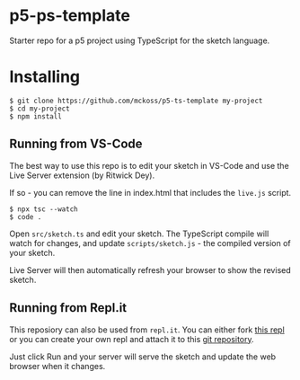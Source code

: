 # p5-ps-template

Starter repo for a p5 project using TypeScript for the sketch language.

# Installing

```
$ git clone https://github.com/mckoss/p5-ts-template my-project
$ cd my-project
$ npm install
```

## Running from VS-Code

The best way to use this repo is to edit your sketch in VS-Code and use
the Live Server extension (by Ritwick Dey).

If so - you can remove the line in index.html that includes the `live.js` script.

```
$ npx tsc --watch
$ code .
```

Open `src/sketch.ts` and edit your sketch.  The TypeScript compile will watch
for changes, and update `scripts/sketch.js` - the compiled version of your
sketch.

Live Server will then automatically refresh your browser to show the revised sketch.

## Running from Repl.it

This reposiory can also be used from `repl.it`.  You can either fork
[this repl](https://replit.com/@mckoss/p5-ts-template?v=1) or you
can create your own repl and attach it to this
[git repository](https://github.com/mckoss/p5-ts-template).

Just click Run and your server will serve the sketch and update the
web browser when it changes.
